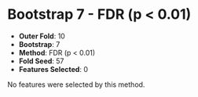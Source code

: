 # Bootstrap 7 - FDR (p < 0.01)

- **Outer Fold**: 10
- **Bootstrap**: 7
- **Method**: FDR (p < 0.01)
- **Fold Seed**: 57
- **Features Selected**: 0

No features were selected by this method.
